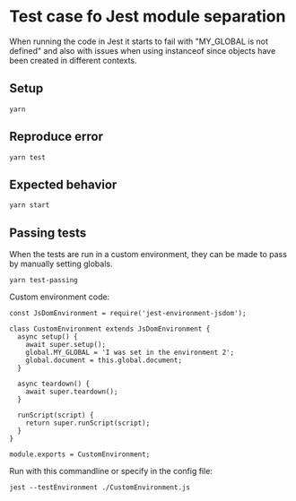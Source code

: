Test case fo Jest module separation
===================================

When running the code in Jest it starts to fail with "MY_GLOBAL is not defined" and also with issues when using instanceof since objects have been created in different contexts.

## Setup

    yarn

## Reproduce error

    yarn test


## Expected behavior

    yarn start

## Passing tests
When the tests are run in a custom environment, they can be made to pass by manually setting globals.

    yarn test-passing


Custom environment code:

    const JsDomEnvironment = require('jest-environment-jsdom');

    class CustomEnvironment extends JsDomEnvironment {
      async setup() {
        await super.setup();
        global.MY_GLOBAL = 'I was set in the environment 2';
        global.document = this.global.document;
      }

      async teardown() {
        await super.teardown();
      }

      runScript(script) {
        return super.runScript(script);
      }
    }

    module.exports = CustomEnvironment;

Run with this commandline or specify in the config file:

    jest --testEnvironment ./CustomEnvironment.js
